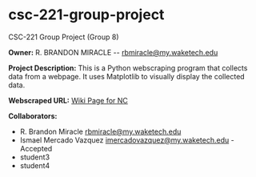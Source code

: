 # csc-221-group-project
CSC-221 Group Project (Group 8)

__Owner:__ R. BRANDON MIRACLE -- rbmiracle@my.waketech.edu

__Project Description:__ This is a Python webscraping program that collects data from a webpage. It uses Matplotlib to visually display the collected data.

__Webscraped URL:__ [Wiki Page for NC](https://en.wikipedia.org/wiki/North_Carolina)

__Collaborators:__
  - R. Brandon Miracle rbmiracle@my.waketech.edu
  - Ismael Mercado Vazquez imercadovazquez@my.waketech.edu - Accepted
  - student3
  - student4
